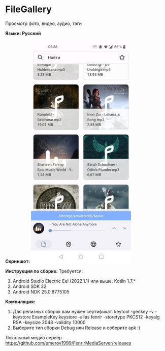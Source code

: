# FileGallery
Просмотр фото, видео, аудио, тэги

<b>Языки: Русский</b>

<b>Скриншот:</b>
<img src="Screenshot.jpg"/>

<b>Инструкция по сборке:</b>
Требуется:
  1) Android Studio Electric Eel (2022.1.1) или выше. Kotlin 1.7.*
  2) Android SDK 32
  3) Android NDK 25.0.8775105
  
<b>Компиляция:</b>

  1) Для релизных сборок вам нужен сертификат.
        keytool -genkey -v -keystore ExampleKey.keystore -alias fenrir -storetype PKCS12 -keyalg RSA -keysize 2048 -validity 10000
  2) Выберите тип сборки Debug или Release и соберите apk :)

Локальный медиа сервер https://github.com/umerov1999/FenrirMediaServer/releases
